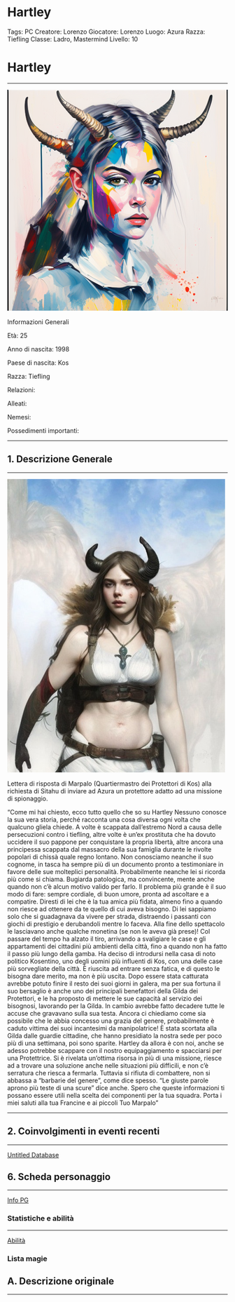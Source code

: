 # Hartley

Tags: PC
Creatore: Lorenzo
Giocatore: Lorenzo
Luogo: Azura
Razza: Tiefling
Classe: Ladro, Mastermind
Livello: 10

# Hartley

---

![Hartley_autoritratto.png](Hartley%204807c6b74b3b43cc9a03aed37fc44b83/Hartley_autoritratto.png)

Informazioni Generali

Età: 25

Anno di nascita: 1998

Paese di nascita: Kos

Razza: Tiefling

Relazioni:

Alleati:

Nemesi:

Possedimenti importanti:

---

## 1. Descrizione Generale

---

![Hartley.jpeg](Hartley%204807c6b74b3b43cc9a03aed37fc44b83/Hartley.jpeg)

Lettera di risposta di Marpalo (Quartiermastro dei Protettori di Kos) alla richiesta di Sitahu di inviare ad Azura un protettore adatto ad una missione di spionaggio.

 

“Come mi hai chiesto, ecco tutto quello che so su Hartley
Nessuno conosce la sua vera storia, perché racconta una cosa diversa ogni volta che qualcuno gliela chiede.
A volte è scappata dall’estremo Nord a causa delle persecuzioni contro i tiefling, altre volte è un’ex prostituta che ha dovuto uccidere il suo pappone per conquistare la propria libertà, altre ancora una principessa scappata dal massacro della sua famiglia durante le rivolte popolari di chissà quale regno lontano.
Non conosciamo neanche il suo cognome, in tasca ha sempre più di un documento pronto a testimoniare in favore delle sue molteplici personalità. Probabilmente neanche lei si ricorda più come si chiama.
Bugiarda patologica, ma convincente, mente anche quando non c’è alcun motivo valido per farlo.
Il problema più grande è il suo modo di fare: sempre cordiale, di buon umore, pronta ad ascoltare e a compatire. Diresti di lei che è la tua amica più fidata, almeno fino a quando non riesce ad ottenere da te quello di cui aveva bisogno.
Di lei sappiamo solo che si guadagnava da vivere per strada, distraendo i passanti con giochi di prestigio e derubandoli mentre lo faceva. Alla fine dello spettacolo le lasciavano anche qualche monetina (se non le aveva già prese)!
Col passare del tempo ha alzato il tiro, arrivando a svaligiare le case e gli appartamenti dei cittadini più ambienti della città, fino a quando non ha fatto il passo più lungo della gamba. Ha deciso di introdursi nella casa di noto politico Kosentino, uno degli uomini più influenti di Kos, con una delle case più sorvegliate della città.
È riuscita ad entrare senza fatica, e di questo le bisogna dare merito, ma non è più uscita. Dopo essere stata catturata avrebbe potuto finire il resto dei suoi giorni in galera, ma per sua fortuna il suo bersaglio è anche uno dei principali benefattori della Gilda dei Protettori, e le ha proposto di mettere le sue capacità al servizio dei bisognosi, lavorando per la Gilda. In cambio avrebbe fatto decadere tutte le accuse che gravavano sulla sua testa.
Ancora ci chiediamo come sia possibile che le abbia concesso una grazia del genere, probabilmente è caduto vittima dei suoi incantesimi da manipolatrice!
È stata scortata alla Gilda dalle guardie cittadine, che hanno presidiato la nostra sede per poco più di una settimana, poi sono sparite. Hartley da allora è con noi, anche se adesso potrebbe scappare con il nostro equipaggiamento e spacciarsi per una Protettrice.
Si è rivelata un’ottima risorsa in più di una missione, riesce ad a trovare una soluzione anche nelle situazioni più difficili, e non c’è serratura che riesca a fermarla. Tuttavia si rifiuta di combattere, non si abbassa a “barbarie del genere”, come dice spesso. “Le giuste parole aprono più teste di una scure” dice anche.
Spero che queste informazioni ti possano essere utili nella scelta dei componenti per la tua squadra.
Porta i miei saluti alla tua Francine e ai piccoli
Tuo
Marpalo”

---

## 2. Coinvolgimenti in eventi recenti

---

[Untitled Database](Hartley%204807c6b74b3b43cc9a03aed37fc44b83/Untitled%20Database%20f0a0837cffd44ac7a9471133f60c97b8.csv)

## 6. Scheda personaggio

---

[Info PG](Hartley%204807c6b74b3b43cc9a03aed37fc44b83/Info%20PG%20792973e9c98e424b8fa1da3d1c2eeac4.csv)

### Statistiche e abilità

---

[Abilità](Hartley%204807c6b74b3b43cc9a03aed37fc44b83/Abilita%CC%80%207db3a6b653ad434187ea54a65d788929.csv)

### Lista magie

## A. Descrizione originale

---